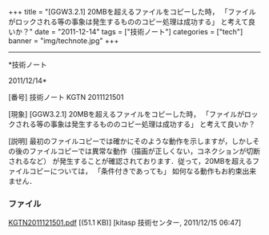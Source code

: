 ﻿+++
title = "[GGW3.2.1] 20MBを超えるファイルをコピーした時， 「ファイルがロックされる等の事象は発生するもののコピー処理は成功する」 と考えて良いか？"
date = "2011-12-14"
tags = ["技術ノート"]
categories = ["tech"]
banner = "img/technote.jpg"
+++

-----------------------------------------------------------------------------------------------------------------------------

*技術ノート

2011/12/14*


[番号]
技術ノート KGTN 2011121501

[現象]
[GGW3.2.1] 20MBを超えるファイルをコピーした時，
「ファイルがロックされる等の事象は発生するもののコピー処理は成功する」
と考えて良いか？

[説明]
最初のファイルコピーでは確かにそのような動作を示しますが，しかしその後のファイルコピーでは異常な動作（描画が正しくない，コネクションが切断されるなど）
が発生することが確認されております．従って，20MBを超えるファイルコピーについては，
「条件付きであっても」 如何なる動作もお約束出来ません．


### ファイル

 
 


[KGTN2011121501.pdf](http://techreport.kitasp.net/attachments/download/751/KGTN2011121501.pdf)
 [(51.1 KB)] [kitasp 技術センター, 2011/12/15
06:47]


 


 

